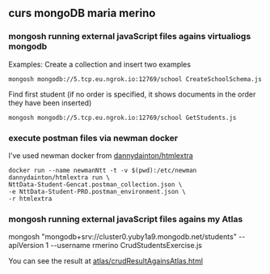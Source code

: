 ## curs mongoDB maria merino

### mongosh running external javaScript files agains virtualiogs mongodb

Examples:
Create a collection and insert two examples
```
mongosh mongodb://5.tcp.eu.ngrok.io:12769/school CreateSchoolSchema.js
```
Find first student (if no order is specified, it shows documents in the order they have been inserted)
```
mongosh mongodb://5.tcp.eu.ngrok.io:12769/school GetStudents.js
```

### execute postman files via newman docker
I've used newman docker from [dannydainton/htmlextra](https://hub.docker.com/r/dannydainton/htmlextra)

```
docker run --name newmanNtt -t -v $(pwd):/etc/newman dannydainton/htmlextra run \
NttData-Student-Gencat.postman_collection.json \
-e NttData-Student-PRO.postman_environment.json \
-r htmlextra
```

### mongosh running external javaScript files agains my Atlas
mongosh &quot;mongodb+srv://cluster0.yuby1a9.mongodb.net/students&quot; --apiVersion 1 --username rmerino CrudStudentsExercise.js

You can see the result at [atlas/crudResultAgainsAtlas.html](https://github.com/XUQUER/cursMongoMariaMerino/blob/main/atlas/crudResultAgainsAtlas.html)

